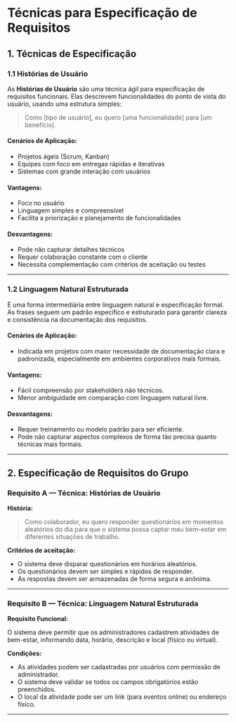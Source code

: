 
# Técnicas para Especificação de Requisitos

## 1. Técnicas de Especificação

### 1.1 Histórias de Usuário

As **Histórias de Usuário** são uma técnica ágil para especificação de requisitos funcionais. Elas descrevem funcionalidades do ponto de vista do usuário, usando uma estrutura simples:

> Como [tipo de usuário], eu quero [uma funcionalidade] para [um benefício].

#### Cenários de Aplicação:
- Projetos ágeis (Scrum, Kanban)
- Equipes com foco em entregas rápidas e iterativas
- Sistemas com grande interação com usuários

#### Vantagens:
- Foco no usuário
- Linguagem simples e compreensível
- Facilita a priorização e planejamento de funcionalidades

#### Desvantagens:
- Pode não capturar detalhes técnicos
- Requer colaboração constante com o cliente
- Necessita complementação com critérios de aceitação ou testes

---

### 1.2 Linguagem Natural Estruturada

É uma forma intermediária entre linguagem natural e especificação formal. As frases seguem um padrão específico e estruturado para garantir clareza e consistência na documentação dos requisitos.

#### Cenários de Aplicação:
- Indicada em projetos com maior necessidade de documentação clara e padronizada, especialmente em ambientes corporativos mais formais.

#### Vantagens:
- Fácil compreensão por stakeholders não técnicos.
- Menor ambiguidade em comparação com linguagem natural livre.

#### Desvantagens:
- Requer treinamento ou modelo padrão para ser eficiente.
- Pode não capturar aspectos complexos de forma tão precisa quanto técnicas mais formais.

---

## 2. Especificação de Requisitos do Grupo

### Requisito A — Técnica: Histórias de Usuário

**História:**

> Como colaborador, eu quero responder questionários em momentos aleatórios do dia para que o sistema possa captar meu bem-estar em diferentes situações de trabalho.

**Critérios de aceitação:**
- O sistema deve disparar questionários em horários aleatórios.
- Os questionários devem ser simples e rápidos de responder.
- As respostas devem ser armazenadas de forma segura e anônima.

---

### Requisito B — Técnica: Linguagem Natural Estruturada

**Requisito Funcional:**

O sistema deve permitir que os administradores cadastrem atividades de bem-estar, informando data, horário, descrição e local (físico ou virtual).

**Condições:**
- As atividades podem ser cadastradas por usuários com permissão de administrador.
- O sistema deve validar se todos os campos obrigatórios estão preenchidos.
- O local da atividade pode ser um link (para eventos online) ou endereço físico.

---
